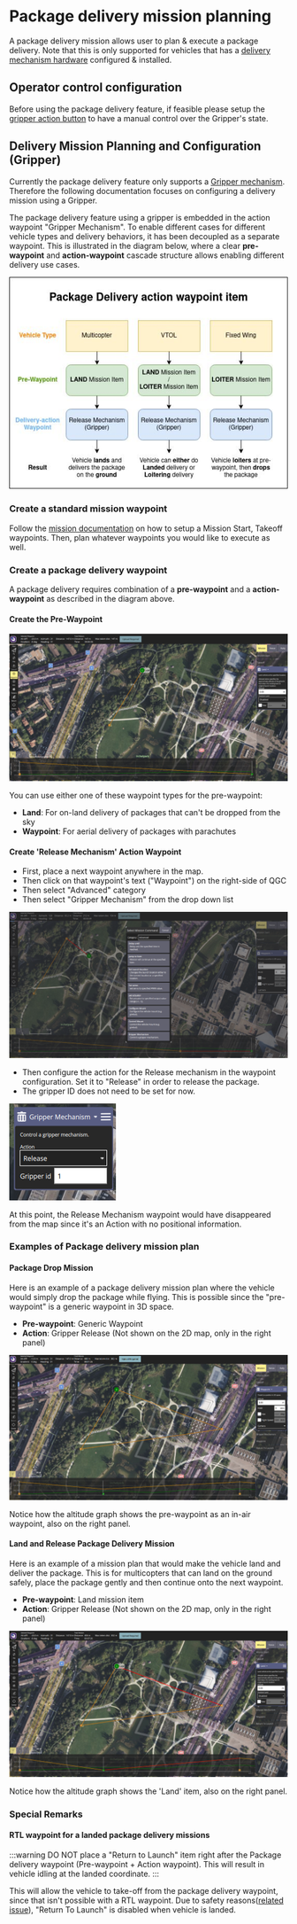 # Package delivery mission planning

A package delivery mission allows user to plan & execute a package delivery. Note that this is only supported for vehicles that has a [delivery mechanism hardware](../peripherals/gripper.md) configured & installed.


## Operator control configuration

Before using the package delivery feature, if feasible please setup the [gripper action button](../peripherals/gripper.md#griper-action-joystick-button-mapping-in-qgc) to have a manual control over the Gripper's state.


## Delivery Mission Planning and Configuration (Gripper)

Currently the package delivery feature only supports a [Gripper mechanism](../peripherals/gripper.md). Therefore the following documentation focuses on configuring a delivery mission using a Gripper.

The package delivery feature using a gripper is embedded in the action waypoint "Gripper Mechanism". To enable different cases for different vehicle types and delivery behaviors, it has been decoupled as a separate waypoint. This is illustrated in the diagram below, where a clear **pre-waypoint** and **action-waypoint** cascade structure allows enabling different delivery use cases.

![Package delivery action waypoint item methodology](../../assets/flying/package_delivery_action_waypoint_item.jpg)

### Create a standard mission waypoint

Follow the [mission documentation](missions.md) on how to setup a Mission Start, Takeoff waypoints. Then, plan whatever waypoints you would like to execute as well.

### Create a package delivery waypoint

A package delivery requires combination of a **pre-waypoint** and a **action-waypoint** as described in the diagram above.

#### Create the Pre-Waypoint

![Pre-waypoint as Land item](../../assets/flying/qgc_package_delivery_pre_land_waypoint.png)

You can use either one of these waypoint types for the pre-waypoint:

* **Land**: For on-land delivery of packages that can't be dropped from the sky
* **Waypoint**: For aerial delivery of packages with parachutes

#### Create 'Release Mechanism' Action Waypoint

* First, place a next waypoint anywhere in the map.
* Then click on that waypoint's text ("Waypoint") on the right-side of QGC
* Then select "Advanced" category
* Then select "Gripper Mechanism" from the drop down list

![Action waypoint](../../assets/flying/qgc_package_delivery_action_waypoint.png)

* Then configure the action for the Release mechanism in the waypoint configuration. Set it to "Release" in order to release the package.
* The gripper ID does not need to be set for now.

![Gripper action setting](../../assets/flying/qgc_mission_plan_gripper_action_setting.png)

At this point, the Release Mechanism waypoint would have disappeared from the map since it's an Action with no positional information.

### Examples of Package delivery mission plan

#### Package Drop Mission

Here is an example of a package delivery mission plan where the vehicle would simply drop the package while flying. This is possible since the "pre-waypoint" is a generic waypoint in 3D space.

* **Pre-waypoint**: Generic Waypoint
* **Action**: Gripper Release (Not shown on the 2D map, only in the right panel)

![Package drop mission example](../../assets/flying/package_drop_mission_example.png)

Notice how the altitude graph shows the pre-waypoint as an in-air waypoint, also on the right panel.

#### Land and Release Package Delivery Mission

Here is an example of a mission plan that would make the vehicle land and deliver the package. This is for multicopters that can land on the ground safely, place the package gently and then continue onto the next waypoint.

* **Pre-waypoint**: Land mission item
* **Action**: Gripper Release (Not shown on the 2D map, only in the right panel)

![Land and Release example](../../assets/flying/land_and_release_package_delivery_mission_example.png)

Notice how the altitude graph shows the 'Land' item, also on the right panel.

### Special Remarks

#### RTL waypoint for a landed package delivery missions

:::warning
DO NOT place a "Return to Launch" item right after the Package delivery waypoint (Pre-waypoint + Action waypoint). This will result in vehicle idling at the landed coordinate.
:::

This will allow the vehicle to take-off from the package delivery waypoint, since that isn't possible with a RTL waypoint. Due to safety reasons([related issue](https://github.com/PX4/PX4-Autopilot/pull/20044)), "Return To Launch" is disabled when vehicle is landed.